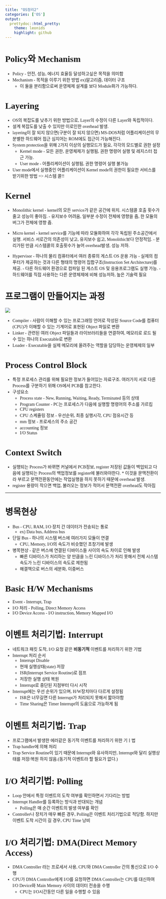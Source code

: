 ```yaml
---
title: "OS정리2"
categories: ['OS']
output: 
  prettydoc::html_pretty:
    theme: leonids
    highlight: github
---
```

<style type="text/css">
  @font-face {
      font-family: 'twayair';
      src: url('https://cdn.jsdelivr.net/gh/projectnoonnu/noonfonts_tway@1.0/twayair.woff') 
      format('woff');
      font-weight: normal;
      font-style: normal;
  }
  body{
    font-family: 'twayair';
  }
</style>

# Policy와 Mechanism
* Policy - 안전, 성능, 에너지 효율등 달성하고싶은 목적을 의미함
* Mechanism - 목적을 이루기 위한 방법 ex)알고리즘, 데이터 구조
  - 이 둘을 분리함으로써 운영체제 설계를 보다 Module화가 가능하다.

# Layering
* OS의 복잡도를 낮추기 위한 방법으로, Layer의 수정이 다른 Layer와 독립적이다.
* 설계 복잡도를 낮출 수 있지만 이로인한 overhead 발생.
* layering이 잘 되지 않으면(구분이 잘 되지 않으면) MS-DOS처럼 어플리케이션의 무분별한 하드웨어 접근 심지어는 ROM에도 접근이 가능해진다.
* System protection을 위해 2가지 이상의 실행모드가 필요, 각각의 모드별로 권한 설정
  - Kernel mode - 모든 권한, 운영체제가 실행됨, 권한 명령어 실행 및 레지스터 접근 가능.
  - User mode - 어플리케이션이 실행됨, 권한 명령어 실행 불가능
* User mode에서 실행중인 어플리케이션이 Kernel mode의 권한이 필요한 서비스를 받기위한 방법 => 시스템 콜!!

# Kernel
* Monolithic kernel - kernel의 모든 service가 같은 공간에 위치. 시스템콜 호출 횟수가 줄고 성능이 좋아짐.
                    - 유지보수 어려움, 일부분 수정이 전체에 영향을 줌, 한 모듈의 버그가 전체에 영향 줌.

* Micro kernel - kernel service를 기능에 따라 모듈화하여 각각 독립된 주소공간에서 실행. 서비스 서로간의 의존성이 낮고, 유지보수 쉽고, Monolithic보다 안정적임.
               - 분리가된 만큼 시스템콜의 호출횟수가 늘어 overhead발생, 성능 저하.
* Hypervisor - 하나의 물리 컴퓨터에서 여러 종류의 게스트 OS 운용 가능
             - 실제의 컴푸터가 제공하는 것과 다른 형태의 명령어 집합구조(Instruction Set Architecture)를 제공.
             - 다른 하드웨어 환경으로 컴파일 된 게스트 OS 및 응용프로그램도 실행 가능.
             - 하드웨어를 직접 사용하는 다른 운영체제에 비해 성능저하, 높은 기술력 필요

# 프로그램이 만들어지는 과정

![](https://jjlee6496.github.io/assets/img/OS/prog_process.PNG)

* Compiler - 사람이 이해할 수 있는 프로그래밍 언어로 작성된 Source Code를 컴퓨터 (CPU)가 이해할 수 있는 기계어로 표현된 Object 파일로 변환
* Linker - 관련된 여러 Object 파일들과 라이브러리들을 연결하여, 메모리로 로드 될 수 있는 하나의 Executable로 변환
* Loader -  Executable을 실제 메모리에 올려주는 역할을 담당하는 운영체제의 일부

# Process Control Block
* 특정 프로세스 관리를 위해 필요한 정보가 들어있는 자료구조. 여러가지 서로 다른 Process를 구분하기 위해 OS에서 PCB를 참고한다.
* 구성요소
  - Process state - New, Running, Waiting, Ready, Terminated 등의 상태
  - Program Counter - PC는 프로세스가 다음에 실행할 명령어의 주소를 가르킴
  - CPU registers
  - CPU 스케쥴링 정보 - 우선순위, 최종 실행시각, CPU 점유시간 등
  - mm 정보 - 프로세스의 주소 공간
  - accounting 정보
  - I/O Status

# Context Switch
* 실행되는 Process가 바뀌면 커널에서  PCB정보, register 저장된 값들이 백업되고 다음에 실행되는 Process의 백업정보를 register에 불러와야한다. * 이것을 문맥전환이라 부르고 문맥전환동안에는 작업실행을 하지 못하기 때문에 overhead 발생.
* register 용량이 작으면 백업, 불러오는 정보가 적어서 문맥전환 overhead도 작아짐

***

# 병목현상
* Bus -  CPU, RAM, I/O 장치 간 데이터가 전송되는 통로
  - ex) Data bus, Address bus
* 단일 Bus - 하나의 시스템 버스에 여러가지 모듈이 연결
  - CPU, Memory, I/O의 속도가 비슷했던 초창기에 발생
* 병목현상 - 같은 버스에 연결된 디바이스들 사이의 속도 차이로 인해 발생
  - 빠른 디바이스가 처리하는 양 만큼을 느린 디바이스가 처리 못해서 전체 시스템 속도가 느린 디바이스의 속도로 제한됨
  - 해결책으로 버스의 세분화, 이중버스

# Basic H/W Mechanisms
* Event - Interrupt, Trap
* I/O 처리 - Polling, Direct Memory Access
* I/O Device Access - I/O instruction, Memory Mapped I/O

# 이벤트 처리기법: Interrupt
* 네트워크 패킷 도착, I/O 요청 같은 __비동기적__ 이벤트를 처리하기 위한 기법
* Interrupt 처리 순서
  - Interrupt Disable
  - 현재 실행상태(state) 저장
  - ISR(Interrupt Service Routine)로 점프
  - 저장한 실행 상태 복원
  - Interrupt로 중단된 지점부터 다시 시작
* Interrupt에는 우선 순위가 있으며, H/W장치마다 다르게 설정됨
  - ISR은 너무길면 다른 Interrupt가 처리되지 못해서 짧아야함
  - Time Sharing은 Timer Interrupt의 도움으로 가능하게 됨

# 이벤트 처리기법: Trap
* 프로그램에서 발생한 에러같은 동기적 이벤트를 처리하기 위한 기ㅣ법
* Trap handler에 의해 처리
* Trap Service Routine이 있기 때문에 Interrupt와 유사하지만, Interrupt와 달리 실행상태를 저장/복원 하지 않음.(동기적 이벤트라 할 필요가 없다.)

# I/O 처리기법: Polling
* Loop 안에서 특정 이벤트의 도착 여부를 확인하면서 기다리는 방법
* Interrupt Handler를 등록하는 방식과 반대되는 개념
  - Polling은 매 순간 이벤트의 발생 여부를 확인
* Controller나 장치가 매우 빠른 경우, Polling은 이벤트 처리기법으로 적당함. 하지만 이벤트 도착 시간이 길 경우, CPU Time 낭비


# I/O 처리기법: DMA(Direct Memory Access)
* DMA Controller 라는 프로세서 사용, CPU와 DMA Controller 간의 통신으로 I/O 수행
* CPU가 DMA Controller에게 I/O를 요청하면 DMA Controller는 CPU를 대신하여 I/O Device와 Main Memory 사이의 데이터 전송을 수행
  - CPU는 I/O시간동안 다른 일을 수행할 수 있음
